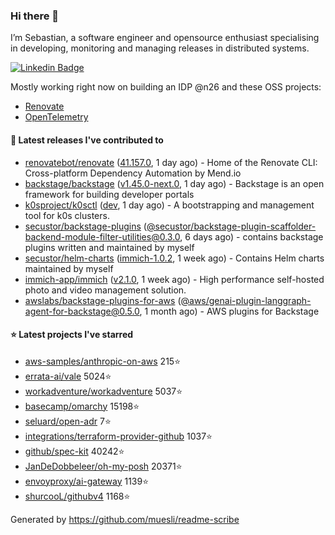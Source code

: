 ### Hi there 👋

I’m Sebastian, a software engineer and opensource enthusiast specialising in developing, monitoring and managing releases in distributed systems.    

[![Linkedin Badge](https://img.shields.io/badge/-LinkedIn-blue?style=flat&logo=Linkedin&logoColor=white&link=https://www.linkedin.com/in/sebastian-poxhofer/)](https://www.linkedin.com/in/sebastian-poxhofer/)

Mostly working right now on building an IDP @n26 and these OSS projects:
- [Renovate](https://github.com/renovatebot/renovate)
- [OpenTelemetry](https://github.com/open-telemetry)



#### 🚀 Latest releases I've contributed to

- [renovatebot/renovate](https://github.com/renovatebot/renovate) ([41.157.0](https://github.com/renovatebot/renovate/releases/tag/41.157.0), 1 day ago) - Home of the Renovate CLI: Cross-platform Dependency Automation by Mend.io
- [backstage/backstage](https://github.com/backstage/backstage) ([v1.45.0-next.0](https://github.com/backstage/backstage/releases/tag/v1.45.0-next.0), 1 day ago) - Backstage is an open framework for building developer portals
- [k0sproject/k0sctl](https://github.com/k0sproject/k0sctl) ([dev](https://github.com/k0sproject/k0sctl/releases/tag/dev), 1 day ago) - A bootstrapping and management tool for k0s clusters.
- [secustor/backstage-plugins](https://github.com/secustor/backstage-plugins) ([@secustor/backstage-plugin-scaffolder-backend-module-filter-utilities@0.3.0](https://github.com/secustor/backstage-plugins/releases/tag/%40secustor/backstage-plugin-scaffolder-backend-module-filter-utilities%400.3.0), 6 days ago) - contains backstage plugins written and maintained by myself
- [secustor/helm-charts](https://github.com/secustor/helm-charts) ([immich-1.0.2](https://github.com/secustor/helm-charts/releases/tag/immich-1.0.2), 1 week ago) - Contains Helm charts maintained by myself
- [immich-app/immich](https://github.com/immich-app/immich) ([v2.1.0](https://github.com/immich-app/immich/releases/tag/v2.1.0), 1 week ago) - High performance self-hosted photo and video management solution.
- [awslabs/backstage-plugins-for-aws](https://github.com/awslabs/backstage-plugins-for-aws) ([@aws/genai-plugin-langgraph-agent-for-backstage@0.5.0](https://github.com/awslabs/backstage-plugins-for-aws/releases/tag/%40aws/genai-plugin-langgraph-agent-for-backstage%400.5.0), 1 month ago) - AWS plugins for Backstage

#### ⭐ Latest projects I've starred

- [aws-samples/anthropic-on-aws](https://github.com/aws-samples/anthropic-on-aws) 215⭐
- [errata-ai/vale](https://github.com/errata-ai/vale) 5024⭐
- [workadventure/workadventure](https://github.com/workadventure/workadventure) 5037⭐
- [basecamp/omarchy](https://github.com/basecamp/omarchy) 15198⭐
- [seluard/open-adr](https://github.com/seluard/open-adr) 7⭐
- [integrations/terraform-provider-github](https://github.com/integrations/terraform-provider-github) 1037⭐
- [github/spec-kit](https://github.com/github/spec-kit) 40242⭐
- [JanDeDobbeleer/oh-my-posh](https://github.com/JanDeDobbeleer/oh-my-posh) 20371⭐
- [envoyproxy/ai-gateway](https://github.com/envoyproxy/ai-gateway) 1139⭐
- [shurcooL/githubv4](https://github.com/shurcooL/githubv4) 1168⭐



Generated by https://github.com/muesli/readme-scribe
